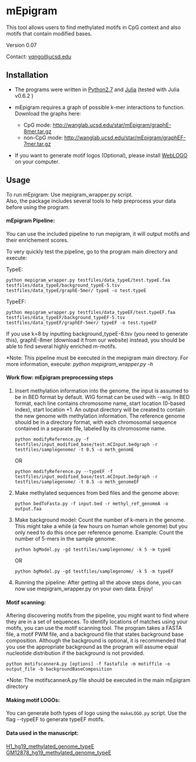 # mEpigram  

This tool allows users to find methylated motifs in CpG context and also motifs that contain modified bases. 

Version 0.07

Contact: vqngo@ucsd.edu

## Installation

- The programs were written in [Python2.7](https://www.python.org/downloads/) and [Julia](https://julialang.org/downloads/) (tested with Julia v0.6.2 )

- mEpigram requires a graph of possible k-mer interactions to function. Download the graphs here: 
	* CpG mode: http://wanglab.ucsd.edu/star/mEpigram/graphE-8mer.tar.gz
	* non-CpG mode: http://wanglab.ucsd.edu/star/mEpigram/graphEF-7mer.tar.gz

- If you want to generate motif logos (Optional), please install [WebLOGO](https://pypi.python.org/pypi/weblogo) on your computer. 



## Usage
 
To run mEpigram: Use mepigram_wrapper.py script.<br /> Also, the package includes several tools to help preprocess your data before using the program.

#### mEpigram Pipeline: 
You can use the included pipeline to run mepigram, it will output motifs and their enrichement scores.

To very quickly test the pipeline, go to the program main directory and execute:

TypeE:	

`python mepigram_wrapper.py testfiles/data_typeE/test.typeE.faa testfiles/data_typeE/background_typeE-5.tsv testfiles/data_typeE/graphE-5mer/ typeE -o test.typeE`

TypeEF:

`python mepigram_wrapper.py testfiles/data_typeEF/test.typeEF.faa testfiles/data_typeEF/background_typeEF-5.tsv testfiles/data_typeEF/graphEF-5mer/ typeEF -o test.typeEF`


If you use k=8 by inputting background_typeE-8.tsv (you need to generate this), graphE-8mer (download it from our website) instead, you should be able to find several highly enriched m-motifs. 

*Note: This pipeline must be executed in the mepigram main directory. For more information, execute: *python mepigram_wrapper.py -h*


#### Work flow: mEpigram preprocessing steps

1. Insert methylation information into the genome, the input is assumed to be in BED format by default. WIG format can be used with --wig. In BED format, each line contains chromosome name, start location (0-based index), start location +1. An output directory will be created to contain the new genome with methylation information. The reference genome should be in a directory format, with each chromosomal sequence contained in a separate file, labeled by its chromosome name. 
	
	`python modifyReference.py -f testfiles/input_modified_base/test.mCInput.bedgraph -r testfiles/samplegenome/ -t 0.5 -o meth_genomE`
	
	OR
	
	`python modifyReference.py --typeEF -f testfiles/input_modified_base/test.mCInput.bedgraph -r testfiles/samplegenome/ -t 0.5 -o meth_genomeEF`

2. Make methylated sequences from bed files and the genome above:
	
	`python bedToFasta.py -f input.bed -r methyl_ref_genomeA -o output.faa`

3. Make background model: Count the number of k-mers in the genome. This might take a while (a few hours on human whole genome) but you only need to do this once per reference genome. Example: Count the number of 5-mers in the sample genome:
	
	`python bgModel.py -gd testfiles/samplegenome/ -k 5 -m typeE`
	
	OR 
	
	`python bgModel.py -gd testfiles/samplegenome/ -k 5 -m typeEF`
	
4. Running the pipeline: After getting all the above steps done, you can now use mepigram_wrapper.py on your own data. Enjoy!


#### Motif scanning: 
Aftering discovering motifs from the pipeline, you might want to find where they are in a set of sequences. To identify locations of matches using your motifs, you can use the motif scanning tool. The program takes a FASTA file, a motif PWM file, and a background file that states background base composition. Although the background is optional, it is recommended that you use the appropriate background as the program will assume equal nucleotide distribution if the background is not provided.
	
`python motifscannerA.py [options] -f fastafile -m motiffile -o output_file -b backgroundBaseComposition`
	
*Note: The motifscannerA.py file should be executed in the main mEpigram directory

#### Making motif LOGOs: 
You can generate both types of logo using the `makeLOGO.py` script. Use the flag --typeEF to generate typeEF motifs.

#### Data used in the manuscript:
[H1_hg19_methylated_genome_typeE](http://tabit.ucsd.edu/mepigram/hg19_data/hg19_H1_typeE.tar.gz) <br />
[GM12878_hg19_methylated_genome_typeE](http://tabit.ucsd.edu/mepigram/hg19_data/hg19_GM12878_typeE.tar.gz)
